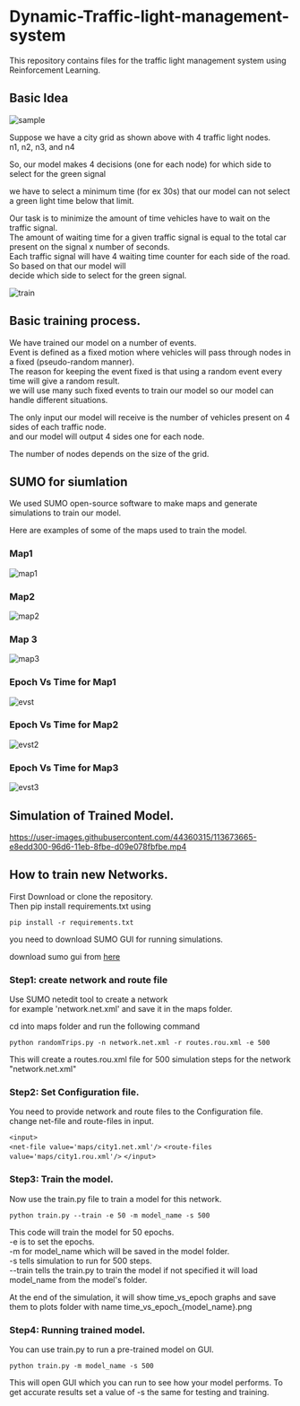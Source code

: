 # Dynamic-Traffic-light-management-system
This repository contains files for the traffic light management system using Reinforcement Learning.

## Basic Idea 

![sample](documentation/samplecity1.PNG)

Suppose we have a city grid as shown above with 4 traffic light nodes.<br/>
n1, n2, n3, and n4

So, our model makes 4 decisions (one for each node) for which side to select for the green signal<br/>

we have to select a minimum time (for ex 30s) that our model can not select a green light time below that limit.

Our task is to minimize the amount of time vehicles have to wait on the traffic signal.<br/>
The amount of waiting time for a given traffic signal is equal to the total car present on the signal x number of seconds.<br/>
Each traffic signal will have 4 waiting time counter for each side of the road. So based on that our model will<br/>
decide which side to select for the green signal.

![train](documentation/train_loop.png)

## Basic training process.

We have trained our model on a number of events.<br/>
Event is defined as a fixed motion where vehicles will pass through nodes in a fixed (pseudo-random manner).<br/>
The reason for keeping the event fixed is that using a random event every time will give a random result.<br/>
we will use many such fixed events to train our model so our model can handle different situations.

The only input our model will receive is the number of vehicles present on 4 sides of each traffic node.<br/>
and our model will output 4 sides one for each node.

The number of nodes depends on the size of the grid.

## SUMO for siumlation

We used SUMO open-source software to make maps and generate simulations to train our model.

Here are examples of some of the maps used to train the model.

### Map1 
![map1](maps_images/city2.JPG)

### Map2
![map2](maps_images/city3.JPG)

### Map 3
![map3](maps_images/citymap.JPG)

###  Epoch Vs Time for Map1

![evst](plots/time_vs_epoch_city1.png)

### Epoch Vs Time for Map2
![evst2](plots/time_vs_epoch_city3.png)

### Epoch Vs Time for Map3
![evst3](plots/time_vs_epoch_model.png)

## Simulation of Trained Model.



https://user-images.githubusercontent.com/44360315/113673665-e8edd300-96d6-11eb-8fbe-d09e078fbfbe.mp4

## How to train new Networks.

First Download or clone the repository.<br/>
Then pip install requirements.txt using

`pip install -r requirements.txt`

you need to download SUMO GUI for running simulations.

download sumo gui from [here](https://sumo.dlr.de/docs/Downloads.php)

### Step1: create network and route file

Use SUMO netedit tool to create a network<br/>
for example 'network.net.xml' and save it in the maps folder.

cd into maps folder and run the following command

`python randomTrips.py -n network.net.xml -r routes.rou.xml -e 500`

This will create a routes.rou.xml file for 500 simulation steps for the network "network.net.xml"

### Step2: Set Configuration file.

You need to provide network and route files to the Configuration file.<br/>
change net-file and route-files in input.

`<input>`        
  `<net-file value='maps/city1.net.xml'/>`
  `<route-files value='maps/city1.rou.xml'/>`
`</input>`

### Step3: Train the model.

Now use the train.py file to train a model for this network.<br/>

`python train.py --train -e 50 -m model_name -s 500`

This code will train the model for 50 epochs.<br/>
-e is to set the epochs.<br/>
-m for model_name which will be saved in the model folder.<br/>
-s tells simulation to run for 500 steps.<br/>
--train tells the train.py to train the model if not specified it will load model_name from the model's folder.

At the end of the simulation, it will show time_vs_epoch graphs and save them to plots folder with name time_vs_epoch_{model_name}.png

### Step4: Running trained model.

You can use train.py to run a pre-trained model on GUI.

`python train.py -m model_name -s 500` 

This will open GUI which you can run to see how your model performs.
To get accurate results set a value of -s the same for testing and training.
